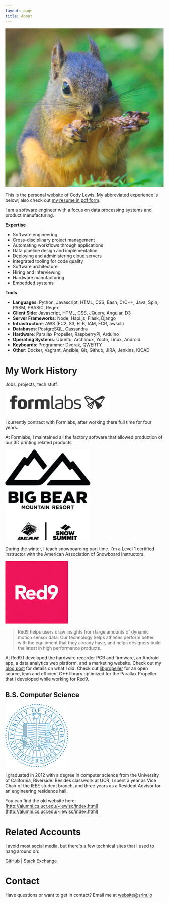 ```yaml
---
layout: page
title: About
---
```


![](/public/avatar_small_icon.png)

This is the personal website of Cody Lewis. My abbreviated experience is below; also check out [my resume in pdf form](/public/other/resume-2020-website.pdf).

I am a software engineer with a focus on data processing systems and product manufacturing.

**Expertise**

* Software engineering
* Cross-disciplinary project management
* Automating workflows through applications
* Data pipeline design and implementation
* Deploying and administering cloud servers
* Integrated tooling for code quality
* Software architecture
* Hiring and interviewing
* Hardware manufacturing
* Embedded systems


**Tools**

* **Languages**: Python, Javascript, HTML, CSS, Bash, C/C++, Java, Spin, PASM, PBASIC, Regex
* **Client Side**: Javascript, HTML, CSS, JQuery, Angular, D3
* **Server Frameworks**: Node, Hapi.js, Flask, Django
* **Infrastructure**: AWS (EC2, S3, ELB, IAM, ECR, awscli)
* **Databases**: PostgreSQL, Cassandra
* **Hardware**: Parallax Propeller, RaspberryPi, Arduino
* **Operating Systems**: Ubuntu, Archlinux, Yocto, Linux, Android
* **Keyboards**: Programmer Dvorak, QWERTY
* **Other**: Docker, Vagrant, Ansible, Git, Github, JIRA, Jenkins, KiCAD


# My Work History

Jobs, projects, tech stuff.



[![](/public/images/formlabs-logo.png)](http://formlabs.com/)

I currently contract with Formlabs, after working there full time for four years.

At Formlabs, I maintained all the factory software that allowed production of our 3D printing related products




[![](/public/images/bbmr-logo.png)](https://www.bigbearmountainresort.com/)

During the winter, I teach snowboarding part time. I'm a Level 1 certified instructor with the American Association of Snowboard Instructors.




[![](/public/images/red9-logo.png)](https://redninesensor.com/)

> Red9 helps users draw insights from large amounts of dynamic motion sensor data. Our technology helps athletes perform better with the equipment that they already have, and helps designers build the latest in high performance products.

At Red9 I developed the hardware recorder PCB and firmware, an Android app, a data analytics web platform, and a marketing website. Check out my [blog post](https://srlm.io/2018/02/17/red9-data-science-platform/) for details on what I did. Check out [libpropeller](https://github.com/libpropeller/libpropeller) for an open source, lean and efficient C++ library optimized for the Parallax Propeller that I developed while working for Red9.

## B.S. Computer Science

![](/public/images/UC_Riverside_seal_small.png)

I graduated in 2012 with a degree in computer science from the University of California, Riverside. Besides classwork at UCR, I spent a year as Vice Chair of the IEEE student branch, and three years as a Resident Advisor for an engineering residence hall.

You can find the old website here: [http://alumni.cs.ucr.edu/~lewisc/index.html](http://alumni.cs.ucr.edu/~lewisc/index.html)

# Related Accounts

I avoid most social media, but there's a few technical sites that I used to hang around on:

[GitHub](https://github.com/srlm-io) |
[Stack Exchange](http://stackexchange.com/users/2927173/srlm)

# Contact

Have questions or want to get in contact? Email me at [website@srlm.io](mailto:website@srlm.io)
